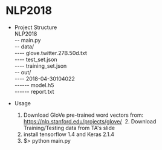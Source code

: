 # NLP2018

* Project Structure  
    NLP2018  
    -- main.py  
    -- data/  
    ---- glove.twitter.27B.50d.txt  
    ---- test_set.json  
    ---- training_set.json  
    -- out/  
    ---- 2018-04-30104022  
    ------ model.h5  
    ------ report.txt  
  
* Usage  
  1. Download GloVe pre-trained word vectors from: https://nlp.stanford.edu/projects/glove/
  2. Download Training/Testing data from TA's slide
  3. install tensorflow 1.4 and Keras 2.1.4
  3. $> python main.py  
  
